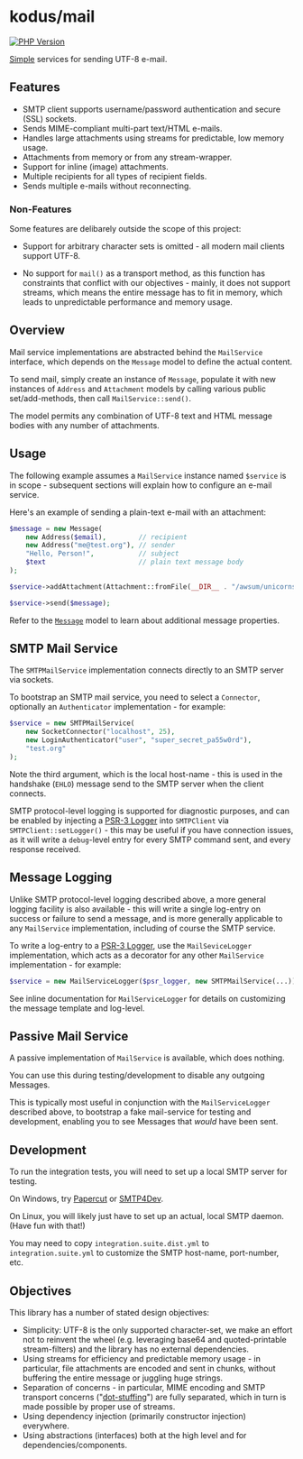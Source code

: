 kodus/mail
==========

[![PHP Version](https://img.shields.io/badge/php-5.6%2B-blue.svg)](https://packagist.org/packages/kodus/mail)

[Simple](#objectives) services for sending UTF-8 e-mail.


## Features

  * SMTP client supports username/password authentication and secure (SSL) sockets.
  * Sends MIME-compliant multi-part text/HTML e-mails.
  * Handles large attachments using streams for predictable, low memory usage.
  * Attachments from memory or from any stream-wrapper.
  * Support for inline (image) attachments.
  * Multiple recipients for all types of recipient fields.
  * Sends multiple e-mails without reconnecting.

### Non-Features

Some features are delibarely outside the scope of this project:

  * Support for arbitrary character sets is omitted - all modern mail clients support UTF-8.

  * No support for `mail()` as a transport method, as this function has constraints that conflict with our
    objectives - mainly, it does not support streams, which means the entire message has to fit in memory,
    which leads to unpredictable performance and memory usage.

## Overview

Mail service implementations are abstracted behind the `MailService` interface, which depends
on the `Message` model to define the actual content.

To send mail, simply create an instance of `Message`, populate it with new instances of `Address`
and `Attachment` models by calling various public set/add-methods, then call `MailService::send()`.

The model permits any combination of UTF-8 text and HTML message bodies with any number of attachments.


## Usage

The following example assumes a `MailService` instance named `$service` is in scope - subsequent sections
will explain how to configure an e-mail service.

Here's an example of sending a plain-text e-mail with an attachment:

```php
$message = new Message(
    new Address($email),        // recipient
    new Address("me@test.org"), // sender
    "Hello, Person!",           // subject
    $text                       // plain text message body
);

$service->addAttachment(Attachment::fromFile(__DIR__ . "/awsum/unicorns.gif"));

$service->send($message);
```

Refer to the [`Message`](src/Message.php) model to learn about additional message properties.


## SMTP Mail Service

The `SMTPMailService` implementation connects directly to an SMTP server via sockets.

To bootstrap an SMTP mail service, you need to select a `Connector`, optionally an `Authenticator`
implementation - for example:

```php
$service = new SMTPMailService(
    new SocketConnector("localhost", 25),
    new LoginAuthenticator("user", "super_secret_pa55w0rd"),
    "test.org"
);
```

Note the third argument, which is the local host-name - this is used in the handshake (`EHLO`) message
send to the SMTP server when the client connects.

SMTP protocol-level logging is supported for diagnostic purposes, and can be enabled by injecting
a [PSR-3 Logger](http://www.php-fig.org/psr/psr-3/) into `SMTPClient` via `SMTPClient::setLogger()` -
this may be useful if you have connection issues, as it will write a `debug`-level entry for every
SMTP command sent, and every response received.


## Message Logging

Unlike SMTP protocol-level logging described above, a more general logging facility is also available -
this will write a single log-entry on success or failure to send a message, and is more generally
applicable to any `MailService` implementation, including of course the SMTP service.

To write a log-entry to a [PSR-3 Logger](http://www.php-fig.org/psr/psr-3/), use the `MailSeviceLogger`
implementation, which acts as a decorator for any other `MailService` implementation - for example:

```php
$service = new MailServiceLogger($psr_logger, new SMTPMailService(...));
```

See inline documentation for `MailServiceLogger` for details on customizing the message template and log-level.


## Passive Mail Service

A passive implementation of `MailService` is available, which does nothing.

You can use this during testing/development to disable any outgoing Messages.

This is typically most useful in conjunction with the `MailServiceLogger` described above, to bootstrap
a fake mail-service for testing and development, enabling you to see Messages that *would* have been sent.


## Development

To run the integration tests, you will need to set up a local SMTP server for testing.

On Windows, try [Papercut](https://papercut.codeplex.com/) or [SMTP4Dev](http://smtp4dev.codeplex.com/).

On Linux, you will likely just have to set up an actual, local SMTP daemon. (Have fun with that!)

You may need to copy `integration.suite.dist.yml` to `integration.suite.yml` to customize the
SMTP host-name, port-number, etc.


<a name="objectives"></a>
## Objectives

This library has a number of stated design objectives:

  * Simplicity: UTF-8 is the only supported character-set, we make an effort not to reinvent the wheel
    (e.g. leveraging base64 and quoted-printable stream-filters) and the library has no external dependencies.
  * Using streams for efficiency and predictable memory usage - in particular, file attachments are
    encoded and sent in chunks, without buffering the entire message or juggling huge strings.
  * Separation of concerns - in particular, MIME encoding and SMTP transport concerns
    ("[dot-stuffing](https://tools.ietf.org/html/rfc5321#section-4.5.2)") are fully separated, which in
    turn is made possible by proper use of streams.
  * Using dependency injection (primarily constructor injection) everywhere.
  * Using abstractions (interfaces) both at the high level and for dependencies/components.
